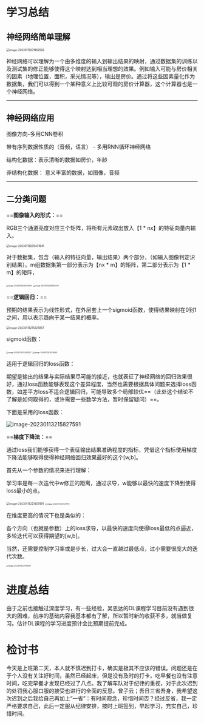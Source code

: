 # 学习总结

## 神经网络简单理解

<img src="https://yoga-typora-photo.oss-cn-beijing.aliyuncs.com/typora_img/image-20230113201852592-1673619833621-1.png" alt="image-20230113201852592" style="zoom:50%;" />

神经网络可以理解为一个由多维度的输入到输出结果的映射，通过数据集的训练以及测试集的修正能够使得这个映射达到相当理想的效果。例如输入可能与房价相关的因素（地理位置，面积，采光情况等），输出是房价。通过将这些因素量化作为数据集，我们可以得到一个某种意义上比较可观的房价计算器，这个计算器也是一个神经网络。

---



## 神经网络应用

图像方向-多用CNN卷积

带有序列数据性质的（音频，语言） - 多用RNN循环神经网络

结构化数据：表示清晰的数据如房价，年龄

非结构化数据： 意义丰富的数据，如图像，音频

---



## 二分类问题

==**图像输入的形式：**==

RGB三个通道亮度对应三个矩阵，将所有元素取出放入【1 * nx】的特征向量内输入。

<img src="https://yoga-typora-photo.oss-cn-beijing.aliyuncs.com/typora_img/image-20230113205431641-1673619833621-3.png" alt="image-20230113205431641" style="zoom:50%;" />

对于数据集，包含（输入的特征向量，输出结果）两个部分，（如输入图像判定识别结果）。m组数据集第一部分表示为【nx * m】的矩阵，第二部分表示为【1 * m】的矩阵，

<img src="https://yoga-typora-photo.oss-cn-beijing.aliyuncs.com/typora_img/image-20230113205920384-1673619833621-5.png" alt="image-20230113205920384" style="zoom:33%;" />

<img src="https://yoga-typora-photo.oss-cn-beijing.aliyuncs.com/typora_img/image-20230113205935024-1673619833621-7.png" alt="image-20230113205935024" style="zoom:33%;" />



==**逻辑回归：**==

预期的结果表示为线性形式，在外层套上一个sigmoid函数，使得结果映射在0到1之间，用以表示趋向于某一结果的概率。

<img src="https://yoga-typora-photo.oss-cn-beijing.aliyuncs.com/typora_img/image-20230113215225857-1673619833621-9.png" alt="image-20230113215225857" style="zoom:50%;" />

sigmoid函数：

<img src="https://yoga-typora-photo.oss-cn-beijing.aliyuncs.com/typora_img/image-20230113215305207-1673619833622-11.png" alt="image-20230113215305207" style="zoom:33%;" />

<img src="https://yoga-typora-photo.oss-cn-beijing.aliyuncs.com/typora_img/image-20230113215318055-1673619833622-13.png" alt="image-20230113215318055" style="zoom:33%;" />



适用于逻辑回归的loss函数：

期望是输出的结果与实际结果尽可能的接近，也就表征了神经网络的回归效果很好，通过loss函数能够表现这个差异程度，当然也需要根据具体问题来选择loss函数，如差平方loss不适合逻辑回归，可能导致多个局部较优==（此处这个结论不了解是如何取得的，或许需要一些数学方法，暂时保留疑问）==。

下面是采用的loss函数：

![image-20230113215827591](https://yoga-typora-photo.oss-cn-beijing.aliyuncs.com/typora_img/image-20230113215827591-1673619833622-15.png)



==**梯度下降法：**==

通过loss我们能够获得一个表征输出结果准确程度的指标，凭借这个指标使用梯度下降法能够取得使得神经网络回归效果最好的这个[w,b]。

首先从一个参数的情况来进行理解：

学习率是每一次迭代中w修正的距离，通过求导，w能够以最快的速度下降到使得loss最小的点。

<img src="https://yoga-typora-photo.oss-cn-beijing.aliyuncs.com/typora_img/image-20230113221407491-1673619833622-17.png" alt="image-20230113221407491" style="zoom:50%;" />

<img src="https://yoga-typora-photo.oss-cn-beijing.aliyuncs.com/typora_img/image-20230113221337911-1673619833622-19.png" alt="image-20230113221337911" style="zoom:33%;" />

在维度更高的情况下也是类似的：

各个方向（也就是参数）上的loss求导，以最快的速度向使得loss最低的点逼近，多轮迭代可以获得期望的[w,b]。

当然，还需要控制学习率或是步长，过大会一直越过最低点，过小需要很庞大的迭代次数。

<img src="https://yoga-typora-photo.oss-cn-beijing.aliyuncs.com/typora_img/image-20230113221714041-1673619833622-21.png" alt="image-20230113221714041" style="zoom:33%;" />

# 进度总结

由于之前也接触过深度学习，有一些经验，吴恩达的DL课程学习目前没有遇到很大的困难，前序的基础内容我基本都有了解，所以暂时新的收获不多，就当做复习。估计DL课程的学习进度预计会比预期提前完成。

# 检讨书

今天是上班第二天，本人就不慎迟到打卡，确实是极其不应该的错误。问题还是在于个人没有关注好时间，虽然已经起床，但是没有及时的打卡，吃早餐也没有注意时间，吃完早餐才发现已经过了八点。我了解车队对于纪律的重视，对于此次迟到的处罚我心服口服的接受也进行的全面的反思。曾子云；吾日三省吾身，我希望这次迟到之后我给自己再加上“一省”：有时间观念，珍惜时间否？经过反省，我一定严格要求自己，此后一定服从纪律安排，按时上班签到，早起学习，充实自己，珍惜时间。





